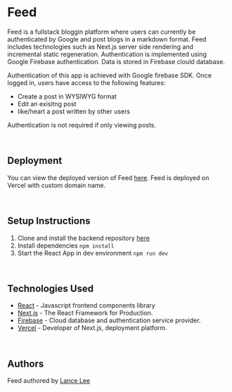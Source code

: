 # Feed

Feed is a fullstack bloggin platform where users can currently be authenticated by Google and post blogs in a markdown format. Feed includes technologies such as Next.js server side rendering and incremental static regeneration. Authentication is implemented using Google Firebase authentication. Data is stored in Firebase clould database.

Authentication of this app is achieved with Google firebase SDK. Once logged in, users have access to the following features: 
- Create a post in WYSIWYG format
- Edit an exisitng post
- like/heart a post written by other users

Authentication is not required if only viewing posts.

<br>

## Deployment

You can view the deployed version of Feed [here](https://feed.leehplance.com).
Feed is deployed on Vercel with custom domain name.

<br>

## Setup Instructions

1. Clone and install the backend repository [here](https://github.com/lancelee2885/nextjs-react-blog)
3. Install dependencies `npm install`
4. Start the React App in dev environment `npm run dev`

<br>

## Technologies Used

- [React](https://reactjs.org/) - Javascript frontend components library
- [Next.js](https://nextjs.org) - The React Framework for Production.
- [Firebase](https://firebase.google.com) - Cloud database and authentication service provider.
- [Vercel](https://vercel.com/dashboard) - Developer of Next.js, deployment platform.

<br>

## Authors 

Feed authored by [Lance Lee](https://github.com/lancelee2885)

<br>

